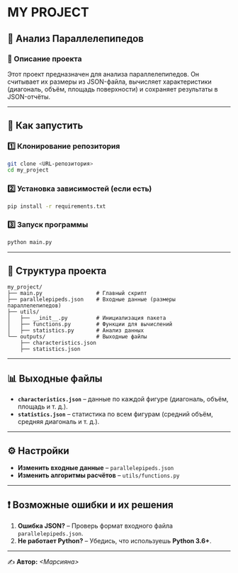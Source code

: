 # MY PROJECT
## 📌 Анализ Параллелепипедов

### 📖 Описание проекта
Этот проект предназначен для анализа параллелепипедов. Он считывает их размеры из JSON-файла, вычисляет характеристики (диагональ, объём, площадь поверхности) и сохраняет результаты в JSON-отчёты.

---

## 🚀 Как запустить

### 1️⃣ Клонирование репозитория
```bash
git clone <URL-репозитория>
cd my_project
```

### 2️⃣ Установка зависимостей (если есть)
```bash
pip install -r requirements.txt
```

### 3️⃣ Запуск программы
```bash
python main.py
```

---

## 📂 Структура проекта
```
my_project/
├── main.py                 # Главный скрипт
├── parallelepipeds.json    # Входные данные (размеры параллелепипедов)
├── utils/
│   ├── __init__.py         # Инициализация пакета
│   ├── functions.py        # Функции для вычислений
│   ├── statistics.py       # Анализ данных
└── outputs/                # Выходные файлы
    ├── characteristics.json
    ├── statistics.json
```

---

## 📊 Выходные файлы
- **`characteristics.json`** – данные по каждой фигуре (диагональ, объём, площадь и т. д.).
- **`statistics.json`** – статистика по всем фигурам (средний объём, средняя диагональ и т. д.).

---

## ⚙ Настройки
- **Изменить входные данные** – `parallelepipeds.json`
- **Изменить алгоритмы расчётов** – `utils/functions.py`

---

## ❗ Возможные ошибки и их решения
1. **Ошибка JSON?** – Проверь формат входного файла `parallelepipeds.json`.
2. **Не работает Python?** – Убедись, что используешь **Python 3.6+**.

---

✍ **Автор:** _<Марсияна>_






